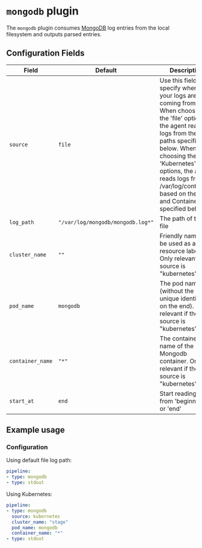 
# `mongodb` plugin

The `mongodb` plugin consumes [MongoDB](https://www.mongodb.com/) log entries from the local filesystem and outputs parsed entries.

## Configuration Fields

| Field | Default | Description |
| --- | --- | --- |
| `source` | `file` | Use this field to specify where your logs are coming from. When choosing the 'file' option, the agent reads in logs from the log paths specified below.  When choosing the 'Kubernetes' options, the agent reads logs from /var/log/containers based on the Pod and Container specified below. |
| `log_path` | `"/var/log/mongodb/mongodb.log*"` | The path of the log file |
| `cluster_name` | `""`  | Friendly name to be used as a resource label. Only relevant if the source is "kubernetes". |
| `pod_name` | `mongodb` | The pod name (without the unique identifier on the end). Only relevant if the source is "kubernetes". |
| `container_name` | `"*"` | The container name of the Mongodb container. Only relevant if the source is "kubernetes". |
| `start_at` | `end` | Start reading file from 'beginning' or 'end' |

## Example usage

### Configuration

Using default file log path:

```yaml
pipeline:
- type: mongodb
- type: stdout

```

Using Kubernetes:

```yaml
pipeline:
- type: mongodb
  source: kubernetes
  cluster_name: "stage"
  pod_name: mongodb
  container_name: "*"
- type: stdout

```